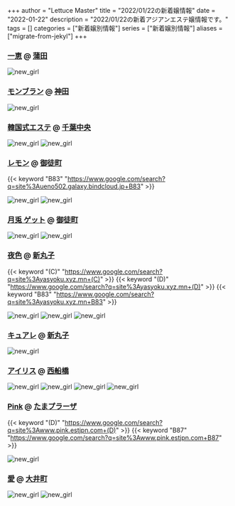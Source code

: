 +++
author = "Lettuce Master"
title = "2022/01/22の新着嬢情報"
date = "2022-01-22"
description = "2022/01/22の新着アジアンエステ嬢情報です。"
tags = []
categories = ["新着嬢別情報"]
series = ["新着嬢別情報"]
aliases = ["migrate-from-jekyl"]
+++
### [一恵](http://kazue.me-es.com/) @ [蒲田](/post/kamata)


![new_girl](https://i.imgur.com/LuWalCm.jpeg)
### [モンブラン](http://montblanc.estheya.com/) @ [神田](/post/kanda)


![new_girl](https://i.imgur.com/DFeMMja.jpeg)
### [韓国式エステ](http://www.night.ne.jp/chiba/kankoku/) @ [千葉中央](/post/chibachuo)


![new_girl](https://i.imgur.com/LUsHiW7.jpeg)
![new_girl](https://i.imgur.com/66FqHBo.jpeg)
### [レモン](http://ueno502.galaxy.bindcloud.jp/) @ [御徒町](/post/okachimachi)
{{< keyword "B83" "https://www.google.com/search?q=site%3Aueno502.galaxy.bindcloud.jp+B83" >}} 

![new_girl](https://i.imgur.com/lLUIhEe.jpeg)
![new_girl](https://i.imgur.com/bahYafg.jpeg)
### [月兎 ゲット](https://moon-rabbit.info/) @ [御徒町](/post/okachimachi)


![new_girl](https://moon-rabbit.info/staffPhoto/b20220121150941.jpg)
![new_girl](https://moon-rabbit.info/staffPhoto/s20220121150941.jpg)
### [夜色](https://yasyoku.xyz.mn/) @ [新丸子](/post/shinmaruko)
{{< keyword "(C)" "https://www.google.com/search?q=site%3Ayasyoku.xyz.mn+(C)" >}} {{< keyword "(D)" "https://www.google.com/search?q=site%3Ayasyoku.xyz.mn+(D)" >}} {{< keyword "B83" "https://www.google.com/search?q=site%3Ayasyoku.xyz.mn+B83" >}} 

![new_girl](https://yasyoku.xyz.mn/photos/sites/40/2022/01/2022011711385186.jpg_305X404.jpg)
![new_girl](https://yasyoku.xyz.mn/photos/sites/40/2022/01/2022012113224164.jpg)
![new_girl](https://yasyoku.xyz.mn/photos/sites/40/2022/01/2022012113224164.jpg_305X404.jpg)
### [キュアレ](https://cure-re.xyz.mn/) @ [新丸子](/post/shinmaruko)


![new_girl](https://cure-re.xyz.mn/photos/sites/74/2022/01/2022012106105756.jpg_300X450.jpg)
### [アイリス](https://iris.ests.jp/) @ [西船橋](/post/nishifunabashi)


![new_girl](https://iris.ests.jp/photos/sites/58/2021/11/2021112001073270-302x403.jpeg_302X450.jpeg)
![new_girl](https://iris.ests.jp/photos/sites/58/2021/12/2021122123374119-302x411.jpeg_302X450.jpeg)
![new_girl](https://iris.ests.jp/photos/sites/58/2022/01/2022011815461853-302x337.jpeg_302X450.jpeg)
![new_girl](https://iris.ests.jp/photos/sites/58/2022/01/2022012014381062.jpeg_302X450.jpeg)
### [Pink](http://www.pink.estjpn.com/) @ [たまプラーザ](/post/tamaplaza)
{{< keyword "(D)" "https://www.google.com/search?q=site%3Awww.pink.estjpn.com+(D)" >}} {{< keyword "B87" "https://www.google.com/search?q=site%3Awww.pink.estjpn.com+B87" >}} 

![new_girl](https://i.imgur.com/3VK1FBO.jpeg)
### [愛](https://nekonoheya.ests.jp/) @ [大井町](/post/oimachi)


![new_girl](https://nekonoheya.ests.jp/photos/sites/51/2022/01/202201211647486.jpg)
![new_girl](https://nekonoheya.ests.jp/photos/sites/51/2022/01/202201211647486.jpg_320X480.jpg)
